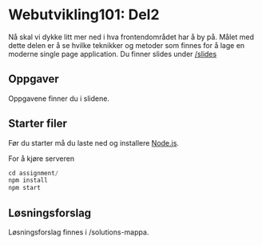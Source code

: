 # Webutvikling101: Del2
Nå skal vi dykke litt mer ned i hva frontendområdet har å by på. Målet med dette
delen er å se hvilke teknikker og metoder som finnes for å lage en moderne
single page application. Du finner slides under [/slides](https://github.com/bekk/web-intro/tree/master/assignments/bildegalleri/slides)

## Oppgaver
Oppgavene finner du i slidene.

## Starter filer
Før du starter må du laste ned og installere [Node.js](https://nodejs.org/).

For å kjøre serveren
```javascript
cd assignment/
npm install
npm start
```

## Løsningsforslag
Løsningsforslag finnes i /solutions-mappa.
